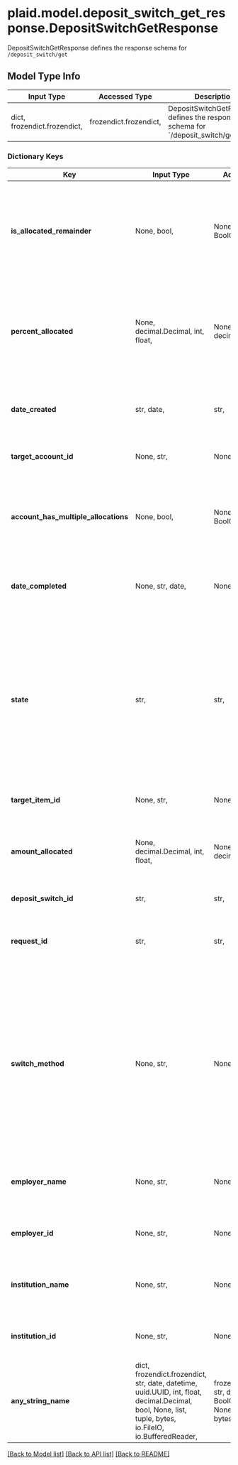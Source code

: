 # plaid.model.deposit_switch_get_response.DepositSwitchGetResponse

DepositSwitchGetResponse defines the response schema for `/deposit_switch/get`

## Model Type Info
Input Type | Accessed Type | Description | Notes
------------ | ------------- | ------------- | -------------
dict, frozendict.frozendict,  | frozendict.frozendict,  | DepositSwitchGetResponse defines the response schema for &#x60;/deposit_switch/get&#x60; | 

### Dictionary Keys
Key | Input Type | Accessed Type | Description | Notes
------------ | ------------- | ------------- | ------------- | -------------
**is_allocated_remainder** | None, bool,  | NoneClass, BoolClass,  | When &#x60;true&#x60;, the target account is allocated the remainder of direct deposit after all other allocations have been deducted. When &#x60;false&#x60;, user’s direct deposit is allocated as a percent or amount. Always &#x60;null&#x60; if the deposit switch has not been completed. | 
**percent_allocated** | None, decimal.Decimal, int, float,  | NoneClass, decimal.Decimal,  | The percentage of direct deposit allocated to the target account. Always &#x60;null&#x60; if the target account is not allocated a percentage or if the deposit switch has not been completed or if &#x60;is_allocated_remainder&#x60; is true. | value must be a 64 bit float
**date_created** | str, date,  | str,  | [ISO 8601](https://wikipedia.org/wiki/ISO_8601) date the deposit switch was created.  | value must conform to RFC-3339 full-date YYYY-MM-DD
**target_account_id** | None, str,  | NoneClass, str,  | The ID of the bank account the direct deposit was switched to. | 
**account_has_multiple_allocations** | None, bool,  | NoneClass, BoolClass,  | When &#x60;true&#x60;, user’s direct deposit goes to multiple banks. When false, user’s direct deposit only goes to the target account. Always &#x60;null&#x60; if the deposit switch has not been completed. | 
**date_completed** | None, str, date,  | NoneClass, str,  | [ISO 8601](https://wikipedia.org/wiki/ISO_8601) date the deposit switch was completed. Always &#x60;null&#x60; if the deposit switch has not been completed.  | value must conform to RFC-3339 full-date YYYY-MM-DD
**state** | str,  | str,  | The state, or status, of the deposit switch.  - &#x60;initialized&#x60; – The deposit switch has been initialized with the user entering the information required to submit the deposit switch request.  - &#x60;processing&#x60; – The deposit switch request has been submitted and is being processed.  - &#x60;completed&#x60; – The user&#x27;s employer has fulfilled the deposit switch request.  - &#x60;error&#x60; – There was an error processing the deposit switch request. | must be one of ["initialized", "processing", "completed", "error", ] 
**target_item_id** | None, str,  | NoneClass, str,  | The ID of the Item the direct deposit was switched to. | 
**amount_allocated** | None, decimal.Decimal, int, float,  | NoneClass, decimal.Decimal,  | The dollar amount of direct deposit allocated to the target account. Always &#x60;null&#x60; if the target account is not allocated an amount or if the deposit switch has not been completed. | value must be a 64 bit float
**deposit_switch_id** | str,  | str,  | The ID of the deposit switch. | 
**request_id** | str,  | str,  | A unique identifier for the request, which can be used for troubleshooting. This identifier, like all Plaid identifiers, is case sensitive. | 
**switch_method** | None, str,  | NoneClass, str,  | The method used to make the deposit switch.  - &#x60;instant&#x60; – User instantly switched their direct deposit to a new or existing bank account by connecting their payroll or employer account.  - &#x60;mail&#x60; – User requested that Plaid contact their employer by mail to make the direct deposit switch.  - &#x60;pdf&#x60; – User generated a PDF or email to be sent to their employer with the information necessary to make the deposit switch.&#x27; | [optional] must be one of ["instant", "mail", "pdf", None, ] 
**employer_name** | None, str,  | NoneClass, str,  | The name of the employer selected by the user. If the user did not select an employer, the value returned is &#x60;null&#x60;. | [optional] 
**employer_id** | None, str,  | NoneClass, str,  | The ID of the employer selected by the user. If the user did not select an employer, the value returned is &#x60;null&#x60;. | [optional] 
**institution_name** | None, str,  | NoneClass, str,  | The name of the institution selected by the user. If the user did not select an institution, the value returned is &#x60;null&#x60;. | [optional] 
**institution_id** | None, str,  | NoneClass, str,  | The ID of the institution selected by the user. If the user did not select an institution, the value returned is &#x60;null&#x60;. | [optional] 
**any_string_name** | dict, frozendict.frozendict, str, date, datetime, uuid.UUID, int, float, decimal.Decimal, bool, None, list, tuple, bytes, io.FileIO, io.BufferedReader,  | frozendict.frozendict, str, decimal.Decimal, BoolClass, NoneClass, tuple, bytes, FileIO | any string name can be used but the value must be the correct type | [optional]

[[Back to Model list]](../../README.md#documentation-for-models) [[Back to API list]](../../README.md#documentation-for-api-endpoints) [[Back to README]](../../README.md)

